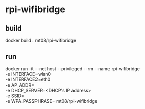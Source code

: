 # rpi-wifibridge


## build
docker build . mt08/rpi-wifibridge


## run
docker run -it --net host --privileged --rm --name rpi-wifibridge \
  -e INTERFACE=wlan0 \
  -e INTERFACE2=eth0 \
  -e AP_ADDR=<same as eth IP> \
  -e DHCP_SERVER=<DHCP's IP address> \
  -e SSID=<SSID> \
  -e WPA_PASSPHRASE=<password>
  mt08/rpi-wifibridge
